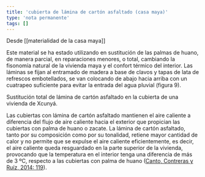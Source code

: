 ```yaml
---
title: 'cubierta de lámina de cartón asfaltado (casa maya)'
type: 'nota permanente'
tags: []
---
```


Desde [[materialidad de la casa maya]]

Este material se ha estado utilizando en sustitución de las palmas de huano, de manera parcial, en reparaciones menores, o total, cambiando la fisonomía natural de la vivienda maya y el confort térmico del interior. Las láminas se fijan al entramado de madera a base de clavos y tapas de lata de refrescos embotellados, se van colocando de abajo hacia arriba con un cuatrapeo suficiente para evitar la entrada del agua pluvial (figura 9).

Sustitución total de lámina de cartón asfaltado en la cubierta de una vivienda de Xcunyá.

Las cubiertas con lámina de cartón asfaltado mantienen el aire caliente a diferencia del flujo de aire caliente hacia el exterior que propician las cubiertas con palma de huano o zacate. La lámina de cartón asfaltado, tanto por su composición como por su tonalidad, retiene mayor cantidad de calor y no permite que se expulse el aire caliente eficientemente, es decir, el aire caliente queda resguardado en la parte superior de la vivienda, provocando que la temperatura en el interior tenga una diferencia de más de 3 ºC, respecto a las cubiertas con palma de huano ([Canto, Contreras y Ruíz, 2014: 119](https://www.redalyc.org/jatsRepo/4779/477958274014/html/index.html#redalyc_477958274014_ref3)).